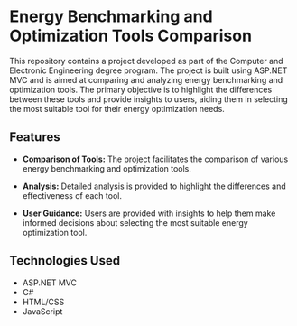 # Energy Benchmarking and Optimization Tools Comparison

This repository contains a project developed as part of the Computer and Electronic Engineering degree program. The project is built using ASP.NET MVC and is aimed at comparing and analyzing energy benchmarking and optimization tools. The primary objective is to highlight the differences between these tools and provide insights to users, aiding them in selecting the most suitable tool for their energy optimization needs.

## Features

- **Comparison of Tools:** The project facilitates the comparison of various energy benchmarking and optimization tools.
  
- **Analysis:** Detailed analysis is provided to highlight the differences and effectiveness of each tool.

- **User Guidance:** Users are provided with insights to help them make informed decisions about selecting the most suitable energy optimization tool.

## Technologies Used

- ASP.NET MVC
- C#
- HTML/CSS
- JavaScript
